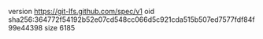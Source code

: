 version https://git-lfs.github.com/spec/v1
oid sha256:364772f54192b52e07cd548cc066d5c921cda515b507ed7577fdf84f99e44398
size 6185
